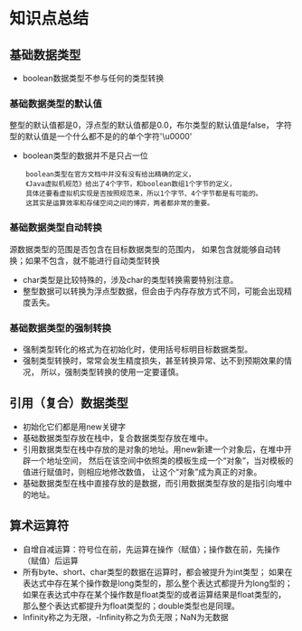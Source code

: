# 知识点总结
## 基础数据类型
- boolean数据类型不参与任何的类型转换
### 基础数据类型的默认值
   整型的默认值都是0，浮点型的默认值都是0.0，布尔类型的默认值是false，
字符型的默认值是一个什么都不是的的单个字符'\u0000'
- boolean类型的数据并不是只占一位
``` 
    boolean类型在官方文档中并没有没有给出精确的定义，
    《Java虚拟机规范》给出了4个字节，和boolean数组1个字节的定义，
    具体还要看虚拟机实现是否按照规范来，所以1个字节、4个字节都是有可能的。
    这其实是运算效率和存储空间之间的博弈，两者都非常的重要。
```
    
### 基础数据类型自动转换
源数据类型的范围是否包含在目标数据类型的范围内，
如果包含就能够自动转换；如果不包含，就不能进行自动类型转换
- char类型是比较特殊的，涉及char的类型转换需要特别注意。
- 整型数据可以转换为浮点型数据，但会由于内存存放方式不同，可能会出现精度丢失。
### 基础数据类型的强制转换
- 强制类型转化的格式为在初始化时，使用括号标明目标数据类型。
- 强制类型转换时，常常会发生精度损失，甚至转换异常、达不到预期效果的情况，
所以，强制类型转换的使用一定要谨慎。
## 引用（复合）数据类型
- 初始化它们都是用new关键字
- 基础数据类型存放在栈中，复合数据类型存放在堆中。
- 引用数据类型在栈中存放的是对象的地址。用new新建一个对象后，在堆中开辟一个地址空间，
然后在该空间中依照类的模板生成一个“对象”，当对模板的值进行赋值时，则相应地修改数值，
让这个“对象”成为真正的对象。
- 基础数据类型在栈中直接存放的是数据，而引用数据类型存放的是指引向堆中的地址。

## 算术运算符
- 自增自减运算：符号位在前，先运算在操作（赋值）；操作数在前，先操作（赋值）后运算
- 所有byte、short、char类型的数据在运算时，都会被提升为int类型；
    如果在表达式中存在某个操作数是long类型的，那么整个表达式都提升为long型的；
    如果在表达式中存在某个操作数是float类型的或者运算结果是float类型的，
    那么整个表达式都提升为float类型的；double类型也是同理。
- Infinity称之为无限，-Infinity称之为负无限；NaN为无数据
